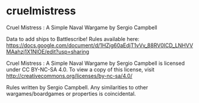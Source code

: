 # cruelmistress

Cruel Mistress : A Simple Naval Wargame by Sergio Campbell

Data to add ships to Battlescribe! Rules available here: https://docs.google.com/document/d/1HZjg60aEdjT1vVv_88RV0ICD_LNHVVMAahzj1X1NlOE/edit?usp=sharing

Cruel Mistress : A Simple Naval Wargame by Sergio Campbell is licensed under CC BY-NC-SA 4.0. To view a copy of this license, visit http://creativecommons.org/licenses/by-nc-sa/4.0/ 

Rules written by Sergio Campbell. Any similarities to other wargames/boardgames or properties is coincidental.
